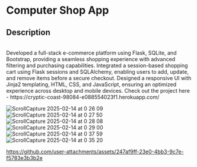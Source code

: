 <h1>Computer Shop App</h1>

<h2>Description</h2>
<br>Developed a full-stack e-commerce platform using Flask, SQLite, and Bootstrap, providing a seamless shopping experience with advanced filtering and purchasing capabilities. Integrated a session-based shopping cart using Flask sessions and SQLAlchemy, enabling users to add, update, and remove items before a secure checkout. Designed a responsive UI with Jinja2 templating, HTML, CSS, and JavaScript, ensuring an optimized experience across desktop and mobile devices. Check out the project here - https://cryptic-coast-98084-e088554023f1.herokuapp.com/ </br>








![ScrollCapture 2025-02-14 at 0 26 09](https://github.com/user-attachments/assets/d0068c3c-61e9-4c5e-95d5-64aa76a5ec3f)
![ScrollCapture 2025-02-14 at 0 27 50](https://github.com/user-attachments/assets/ab6960f9-1cdf-4dab-9513-0dfa53137874)
![ScrollCapture 2025-02-14 at 0 28 08](https://github.com/user-attachments/assets/458d966d-29dc-4c81-b938-29ea8047854c)
![ScrollCapture 2025-02-14 at 0 29 00](https://github.com/user-attachments/assets/aa9bfbfe-5b0a-4def-a9f5-29bddd287ba3)
![ScrollCapture 2025-02-14 at 0 37 59](https://github.com/user-attachments/assets/db8c3b2f-9ea8-49e0-a78d-a5be22caa8b3)
![ScrollCapture 2025-02-14 at 0 35 20](https://github.com/user-attachments/assets/20da823a-96df-497e-af73-7725a9e12629)


https://github.com/user-attachments/assets/247af9ff-23e0-4bb3-9c7e-f5783e3b3b2e

